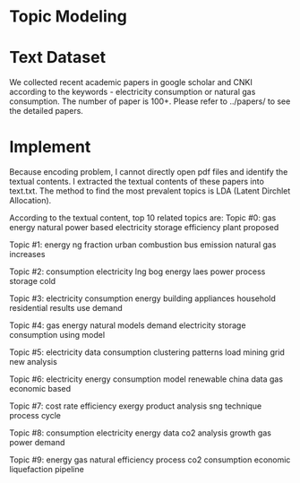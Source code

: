 # Topic Modeling

# Text Dataset

We collected recent academic papers in google scholar and CNKI according to the keywords - electricity consumption or natural gas consumption. The number of paper is 100+. Please refer to ../papers/ to see the detailed papers.

# Implement

Because encoding problem, I cannot directly open pdf files and identify the textual contents. I extracted the textual contents of these papers into text.txt. The method to find the most prevalent topics is LDA (Latent Dirchlet Allocation). 

According to the textual content, top 10 related topics are:
Topic #0: gas energy natural power based electricity storage efficiency plant proposed

Topic #1: energy ng fraction urban combustion bus emission natural gas increases

Topic #2: consumption electricity lng bog energy laes power process storage cold

Topic #3: electricity consumption energy building appliances household residential results use demand

Topic #4: gas energy natural models demand electricity storage consumption using model

Topic #5: electricity data consumption clustering patterns load mining grid new analysis

Topic #6: electricity energy consumption model renewable china data gas economic based

Topic #7: cost rate efficiency exergy product analysis sng technique process cycle

Topic #8: consumption electricity energy data co2 analysis growth gas power demand

Topic #9: energy gas natural efficiency process co2 consumption economic liquefaction pipeline
